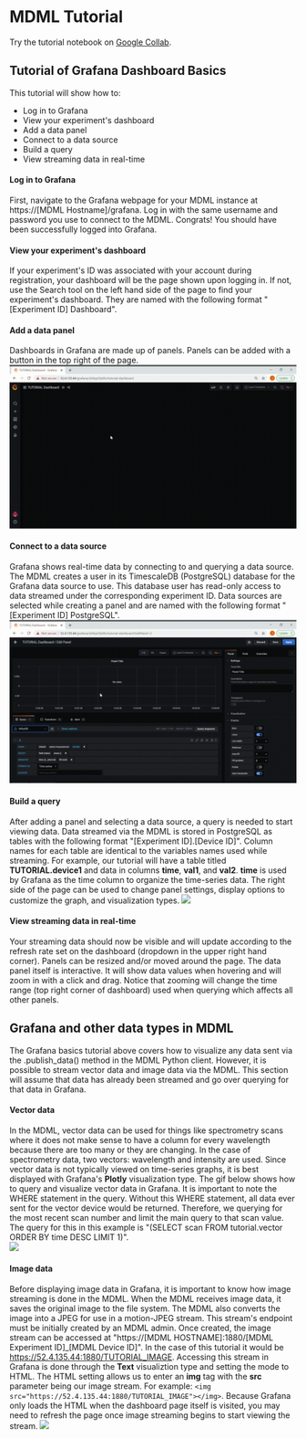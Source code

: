 # MDML Tutorial
Try the tutorial notebook on [Google Collab](https://colab.research.google.com/github/anl-mdml/examples/blob/main/intro.ipynb).

## Tutorial of Grafana Dashboard Basics

This tutorial will show how to:
* Log in to Grafana
* View your experiment's dashboard
* Add a data panel
* Connect to a data source
* Build a query
* View streaming data in real-time

#### Log in to Grafana
First, navigate to the Grafana webpage for your MDML instance at https://[MDML Hostname]/grafana. Log in with the same username and password you use to connect to the MDML. Congrats! You should have been successfully logged into Grafana.

#### View your experiment's dashboard
If your experiment's ID was associated with your account during registration, your dashboard will be the page shown upon logging in. If not, use the Search tool on the left hand side of the page to find your experiment's dashboard. They are named with the following format "[Experiment ID] Dashboard".

#### Add a data panel
Dashboards in Grafana are made up of panels. Panels can be added with a button in the top right of the page.
![](gifs/grafana_add_panel.gif)

#### Connect to a data source
Grafana shows real-time data by connecting to and querying a data source. The MDML creates a user in its TimescaleDB (PostgreSQL) database for the Grafana data source to use. This database user has read-only access to data streamed under the corresponding experiment ID. Data sources are selected while creating a panel and are named with the following format "[Experiment ID] PostgreSQL".
![](gifs/grafana_data_source.gif)

#### Build a query
After adding a panel and selecting a data source, a query is needed to start viewing data. Data streamed via the MDML is stored in PostgreSQL as tables with the following format "[Experiment ID].[Device ID]". Column names for each table are identical to the variables names used while streaming. For example, our tutorial will have a table titled __TUTORIAL.device1__ and data in columns __time__, __val1__, and __val2__. __time__ is used by Grafana as the time column to organize the time-series data. The right side of the page can be used to change panel settings, display options to customize the graph, and visualization types.
![](gifs/grafana_query.gif)

#### View streaming data in real-time
Your streaming data should now be visible and will update according to the refresh rate set on the dashboard (dropdown in the upper right hand corner). Panels can be resized and/or moved around the page. The data panel itself is interactive. It will show data values when hovering and will zoom in with a click and drag. Notice that zooming will change the time range (top right corner of dashboard) used when querying which affects all other panels.

## Grafana and other data types in MDML
The Grafana basics tutorial above covers how to visualize any data sent via the .publish_data() method in the MDML Python client. However, it is possible to stream vector data and image data via the MDML. This section will assume that data has already been streamed and go over querying for that data in Grafana.

#### Vector data
In the MDML, vector data can be used for things like spectrometry scans where it does not make sense to have a column for every wavelength because there are too many or they are changing. In the case of spectrometry data, two vectors: wavelength and intensity are used. Since vector data is not typically viewed on time-series graphs, it is best displayed with Grafana's __Plotly__ visualization type. The gif below shows how to query and visualize vector data in Grafana. It is important to note the WHERE statement in the query. Without this WHERE statement, all data ever sent for the vector device would be returned. Therefore, we querying for the most recent scan number and limit the main query to that scan value. The query for this in this example is "(SELECT scan FROM tutorial.vector ORDER BY time DESC LIMIT 1)".    
![](gifs/grafana_vector.gif)

#### Image data
Before displaying image data in Grafana, it is important to know how image streaming is done in the MDML. When the MDML receives image data, it saves the original image to the file system. The MDML also converts the image into a JPEG for use in a motion-JPEG stream. This stream's endpoint must be initially created by an MDML admin. Once created, the image stream can be accessed at "https://[MDML HOSTNAME]:1880/[MDML Experiment ID]_[MDML Device ID]". In the case of this tutorial it would be https://52.4.135.44:1880/TUTORIAL_IMAGE. Accessing this stream in Grafana is done through the __Text__ visualiztion type and setting the mode to HTML. The HTML setting allows us to enter an __img__ tag with the __src__ parameter being our image stream. For example: `<img src="https://52.4.135.44:1880/TUTORIAL_IMAGE"></img>`. Because Grafana only loads the HTML when the dashboard page itself is visited, you may need to refresh the page once image streaming begins to start viewing the stream.
![](gifs/grafana_image.gif)